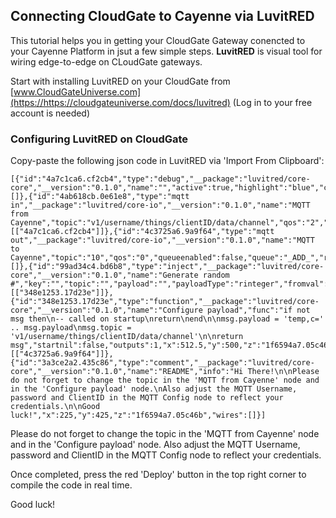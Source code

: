 ## Connecting CloudGate to Cayenne via LuvitRED ##

This tutorial helps you in getting your CloudGate Gateway conencted to your Cayenne Platform in jsut a few simple steps.
**LuvitRED** is visual tool for wiring edge-to-edge on CLoudGate gateways.

Start with installing LuvitRED on your CloudGate from [www.CloudGateUniverse.com](https://https://cloudgateuniverse.com/docs/luvitred) (Log in to your free account is needed)

### Configuring LuvitRED on CloudGate ###

Copy-paste the following json code in LuvitRED via 'Import From Clipboard':
    
    [{"id":"4a7c1ca6.cf2cb4","type":"debug","__package":"luvitred/core-core","__version":"0.1.0","name":"","active":true,"highlight":"blue","console":"false","complete":"true","x":950,"y":575,"z":"1f6594a7.05c46b","wires":[]},{"id":"4ab618cb.0e61e8","type":"mqtt in","__package":"luvitred/core-io","__version":"0.1.0","name":"MQTT from Cayenne","topic":"v1/username/things/clientID/data/channel","qos":"2","broker":"_ADD_","x":750,"y":575,"z":"1f6594a7.05c46b","wires":[["4a7c1ca6.cf2cb4"]]},{"id":"4c3725a6.9a9f64","type":"mqtt out","__package":"luvitred/core-io","__version":"0.1.0","name":"MQTT to Cayenne","topic":"10","qos":"0","queueenabled":false,"queue":"_ADD_","retain":"false","broker":"_ADD_","x":737.5,"y":500,"z":"1f6594a7.05c46b","wires":[]},{"id":"99ad34c4.bd6b8","type":"inject","__package":"luvitred/core-core","__version":"0.1.0","name":"Generate random #","key":"","topic":"","payload":"","payloadType":"rinteger","fromval":"0","toval":"100","repeat":"60","crontab":"","once":true,"x":275,"y":500,"z":"1f6594a7.05c46b","wires":[["348e1253.17d23e"]]},{"id":"348e1253.17d23e","type":"function","__package":"luvitred/core-core","__version":"0.1.0","name":"Configure payload","func":"if not msg then\n-- called on startup\nreturn\nend\n\nmsg.payload = 'temp,c=' .. msg.payload\nmsg.topic = 'v1/username/things/clientID/data/channel'\n\nreturn msg","startnil":false,"outputs":1,"x":512.5,"y":500,"z":"1f6594a7.05c46b","wires":[["4c3725a6.9a9f64"]]},{"id":"3a3ce2a2.435c86","type":"comment","__package":"luvitred/core-core","__version":"0.1.0","name":"README","info":"Hi There!\n\nPlease do not forget to change the topic in the 'MQTT from Cayenne' node and in the 'Configure payload' node.\nAlso adjust the MQTT Username, password and ClientID in the MQTT Config node to reflect your credentials.\n\nGood luck!","x":225,"y":425,"z":"1f6594a7.05c46b","wires":[]}]


Please do not forget to change the topic in the 'MQTT from Cayenne' node and in the 'Configure payload' node.
Also adjust the MQTT Username, password and ClientID in the MQTT Config node to reflect your credentials.


Once completed, press the red 'Deploy' button in the top right corner to compile the code in real time.

Good luck!
